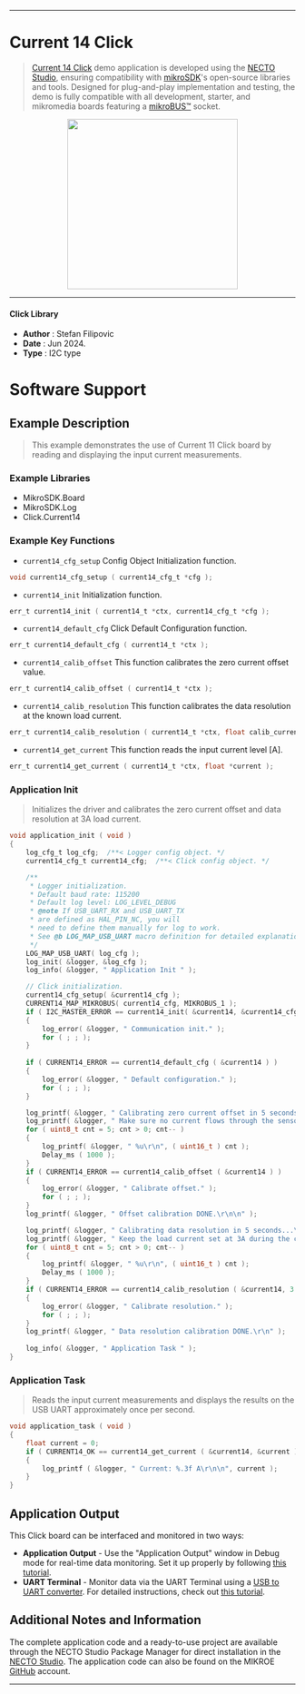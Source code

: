 
---
# Current 14 Click

> [Current 14 Click](https://www.mikroe.com/?pid_product=MIKROE-6315) demo application is developed using
the [NECTO Studio](https://www.mikroe.com/necto), ensuring compatibility with [mikroSDK](https://www.mikroe.com/mikrosdk)'s
open-source libraries and tools. Designed for plug-and-play implementation and testing, the demo is fully compatible with
all development, starter, and mikromedia boards featuring a [mikroBUS&trade;](https://www.mikroe.com/mikrobus) socket.

<p align="center">
  <img src="https://www.mikroe.com/?pid_product=MIKROE-6315&image=1" height=300px>
</p>

---

#### Click Library

- **Author**        : Stefan Filipovic
- **Date**          : Jun 2024.
- **Type**          : I2C type

# Software Support

## Example Description

> This example demonstrates the use of Current 11 Click board by reading and displaying the input current measurements.

### Example Libraries

- MikroSDK.Board
- MikroSDK.Log
- Click.Current14

### Example Key Functions

- `current14_cfg_setup` Config Object Initialization function.
```c
void current14_cfg_setup ( current14_cfg_t *cfg );
```

- `current14_init` Initialization function.
```c
err_t current14_init ( current14_t *ctx, current14_cfg_t *cfg );
```

- `current14_default_cfg` Click Default Configuration function.
```c
err_t current14_default_cfg ( current14_t *ctx );
```

- `current14_calib_offset` This function calibrates the zero current offset value.
```c
err_t current14_calib_offset ( current14_t *ctx );
```

- `current14_calib_resolution` This function calibrates the data resolution at the known load current.
```c
err_t current14_calib_resolution ( current14_t *ctx, float calib_current );
```

- `current14_get_current` This function reads the input current level [A].
```c
err_t current14_get_current ( current14_t *ctx, float *current );
```

### Application Init

> Initializes the driver and calibrates the zero current offset and data resolution at 3A load current.

```c
void application_init ( void )
{
    log_cfg_t log_cfg;  /**< Logger config object. */
    current14_cfg_t current14_cfg;  /**< Click config object. */

    /** 
     * Logger initialization.
     * Default baud rate: 115200
     * Default log level: LOG_LEVEL_DEBUG
     * @note If USB_UART_RX and USB_UART_TX 
     * are defined as HAL_PIN_NC, you will 
     * need to define them manually for log to work. 
     * See @b LOG_MAP_USB_UART macro definition for detailed explanation.
     */
    LOG_MAP_USB_UART( log_cfg );
    log_init( &logger, &log_cfg );
    log_info( &logger, " Application Init " );

    // Click initialization.
    current14_cfg_setup( &current14_cfg );
    CURRENT14_MAP_MIKROBUS( current14_cfg, MIKROBUS_1 );
    if ( I2C_MASTER_ERROR == current14_init( &current14, &current14_cfg ) ) 
    {
        log_error( &logger, " Communication init." );
        for ( ; ; );
    }
    
    if ( CURRENT14_ERROR == current14_default_cfg ( &current14 ) )
    {
        log_error( &logger, " Default configuration." );
        for ( ; ; );
    }

    log_printf( &logger, " Calibrating zero current offset in 5 seconds...\r\n" );
    log_printf( &logger, " Make sure no current flows through the sensor during the calibration process.\r\n" );
    for ( uint8_t cnt = 5; cnt > 0; cnt-- )
    {
        log_printf( &logger, " %u\r\n", ( uint16_t ) cnt );
        Delay_ms ( 1000 );
    }
    if ( CURRENT14_ERROR == current14_calib_offset ( &current14 ) )
    {
        log_error( &logger, " Calibrate offset." );
        for ( ; ; );
    }
    log_printf( &logger, " Offset calibration DONE.\r\n\n" );

    log_printf( &logger, " Calibrating data resolution in 5 seconds...\r\n" );
    log_printf( &logger, " Keep the load current set at 3A during the calibration process.\r\n" );
    for ( uint8_t cnt = 5; cnt > 0; cnt-- )
    {
        log_printf( &logger, " %u\r\n", ( uint16_t ) cnt );
        Delay_ms ( 1000 );
    }
    if ( CURRENT14_ERROR == current14_calib_resolution ( &current14, 3.0f ) )
    {
        log_error( &logger, " Calibrate resolution." );
        for ( ; ; );
    }
    log_printf( &logger, " Data resolution calibration DONE.\r\n" );
    
    log_info( &logger, " Application Task " );
}
```

### Application Task

> Reads the input current measurements and displays the results on the USB UART approximately once per second.

```c
void application_task ( void )
{
    float current = 0;
    if ( CURRENT14_OK == current14_get_current ( &current14, &current ) )
    {
        log_printf ( &logger, " Current: %.3f A\r\n\n", current );
    }
}
```

## Application Output

This Click board can be interfaced and monitored in two ways:
- **Application Output** - Use the "Application Output" window in Debug mode for real-time data monitoring.
Set it up properly by following [this tutorial](https://www.youtube.com/watch?v=ta5yyk1Woy4).
- **UART Terminal** - Monitor data via the UART Terminal using
a [USB to UART converter](https://www.mikroe.com/click/interface/usb?interface*=uart,uart). For detailed instructions,
check out [this tutorial](https://help.mikroe.com/necto/v2/Getting%20Started/Tools/UARTTerminalTool).

## Additional Notes and Information

The complete application code and a ready-to-use project are available through the NECTO Studio Package Manager for 
direct installation in the [NECTO Studio](https://www.mikroe.com/necto). The application code can also be found on
the MIKROE [GitHub](https://github.com/MikroElektronika/mikrosdk_click_v2) account.

---
